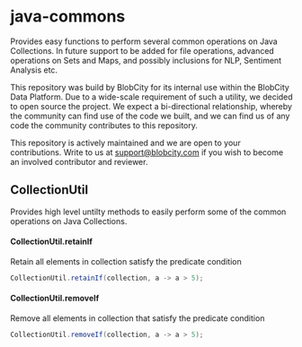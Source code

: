 # java-commons
Provides easy functions to perform several common operations on Java Collections. In future support to be added for file operations, advanced operations on Sets and Maps, and possibly inclusions for NLP, Sentiment Analysis etc.

This repository was build by BlobCity for its internal use within the BlobCity Data Platform. Due to a wide-scale requirement of such a utility, we decided to open source the project. We expect a bi-directional relationship, whereby the community can find use of the code we built, and we can find us of any code the community contributes to this repository.

This repository is actively maintained and we are open to your contributions. Write to us at support@blobcity.com if you wish to become an involved contributor and reviewer.  

## CollectionUtil
Provides high level untilty methods to easily perform some of the common operations on Java Collections.

#### CollectionUtil.retainIf
Retain all elements in collection satisfy the predicate condition
```java
CollectionUtil.retainIf(collection, a -> a > 5);
```

#### CollectionUtil.removeIf
Remove all elements in collection that satisfy the predicate condition
```java
CollectionUtil.removeIf(collection, a -> a > 5);
```
